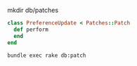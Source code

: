 
mkdir db/patches

```ruby
class PreferenceUpdate < Patches::Patch
  def perform
  end
end
```

```bash
bundle exec rake db:patch
```
